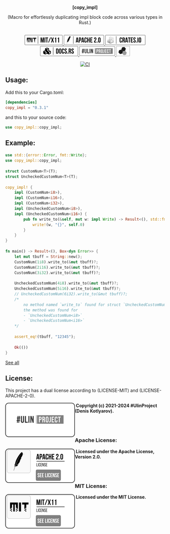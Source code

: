 <div id="header" align="center">

  <b>[copy_impl]</b>
  
  (Macro for effortlessly duplicating impl block code across various types in Rust.)
  </br></br>

<div id="badges">
  <a href="./LICENSE_MIT">
    <img src="https://github.com/UlinProject/img/blob/main/short_32/mit.png?raw=true" alt="mit"/>
  </a>
  <a href="./LICENSE_APACHE">
    <img src="https://github.com/UlinProject/img/blob/main/short_32/apache2.png?raw=true" alt="apache2"/>
  </a>
  <a href="https://crates.io/copy_impl">
    <img src="https://github.com/UlinProject/img/blob/main/short_32/cratesio.png?raw=true" alt="cratesio"/>
  </a>
  <a href="https://docs.rs/copy_impl">
    <img src="https://github.com/UlinProject/img/blob/main/short_32/docrs.png?raw=true" alt="docrs"/>
  </a>
  <a href="https://github.com/denisandroid">
    <img src="https://github.com/UlinProject/img/blob/main/short_32/uproject.png?raw=true" alt="uproject"/>
  </a>
  <a href="https://github.com/clucompany">
    <img src="https://github.com/UlinProject/img/blob/main/short_32/clulab.png?raw=true" alt="clulab"/>
  </a>
	
  [![CI](https://github.com/clucompany/copy_impl/actions/workflows/CI.yml/badge.svg?event=push)](https://github.com/clucompany/copy_impl/actions/workflows/CI.yml) 


</div>
</div>

## Usage:

Add this to your Cargo.toml:

```toml
[dependencies]
copy_impl = "0.3.1"
```

and this to your source code:
```rust
use copy_impl::copy_impl;
```

## Example:

```rust
use std::{error::Error, fmt::Write};
use copy_impl::copy_impl;

struct CustomNum<T>(T);
struct UncheckedCustomNum<T>(T);

copy_impl! {
	impl (CustomNum<i8>),
	impl (CustomNum<i16>),
	impl (CustomNum<i32>),
	impl (UncheckedCustomNum<i8>),
	impl (UncheckedCustomNum<i16>) {
		pub fn write_to(&self, mut w: impl Write) -> Result<(), std::fmt::Error> {
			write!(w, "{}", self.0)
		}
	}
}

fn main() -> Result<(), Box<dyn Error>> {
	let mut tbuff = String::new();
	CustomNum(1i8).write_to(&mut tbuff)?;
	CustomNum(2i16).write_to(&mut tbuff)?;
	CustomNum(3i32).write_to(&mut tbuff)?;
	
	UncheckedCustomNum(4i8).write_to(&mut tbuff)?;
	UncheckedCustomNum(5i16).write_to(&mut tbuff)?;
	// UncheckedCustomNum(6i32).write_to(&mut tbuff)?;
	/*
		no method named `write_to` found for struct `UncheckedCustomNum<i32>` in the current scope
		the method was found for
		- `UncheckedCustomNum<i8>`
		- `UncheckedCustomNum<i16>`
	*/
	
	assert_eq!(tbuff, "12345");
	
	Ok(())
}
```

<a href="https://github.com/clucompany/copy_impl/tree/master/examples">
  See all
</a>

## License:
This project has a dual license according to (LICENSE-MIT) and (LICENSE-APACHE-2-0).

<div align="left">
  <a href="https://github.com/denisandroid">
    <img align="left" src="https://github.com/UlinProject/img/blob/main/block_220_100/uproject.png?raw=true" alt="uproject"/>
  </a>
  <b>&nbsp;Copyright (c) 2021-2024 #UlinProject (Denis Kotlyarov).</b>
  </br></br></br></br>
</div>

### Apache License:
<div align="left">
  <a href="https://www.apache.org/licenses/LICENSE-2.0">
    <img align="left" src="https://github.com/UlinProject/img/blob/main/block_220_100/apache2.png?raw=true" alt="apache2"/>
    
  </a>
  <b>&nbsp;Licensed under the Apache License, Version 2.0.</b>
  </br></br></br></br>
</div>

### MIT License:
<div align="left">
  <a href="https://mit-license.org/">
    <img align="left" src="https://github.com/UlinProject/img/blob/main/block_220_100/mit.png?raw=true" alt="mit"/>
  </a>
  <b>&nbsp;Licensed under the MIT License.</b>
  </br></br></br></br>
</div>
